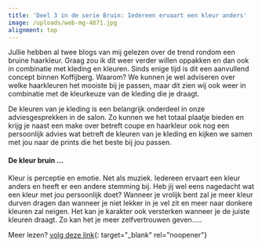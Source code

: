 ```yaml
---
title: 'Deel 3 in de serie Bruin: Iedereen ervaart een kleur anders'
image: /uploads/web-mg-4871.jpg
alignment: top
---
```


Jullie hebben al twee blogs van mij gelezen over de trend rondom een bruine haarkleur. Graag zou ik dit weer verder willen oppakken en dan ook in combinatie met kleding en kleuren. Sinds enige tijd is dit een aanvullend concept binnen Koffijberg. Waarom? We kunnen je wel adviseren over welke haarkleuren het mooiste bij je passen, maar dit zien wij ook weer in combinatie met de kleurkeuze van de kleding die je draagt.

De kleuren van je kleding is een belangrijk onderdeel in onze adviesgesprekken in de salon. Zo kunnen we het totaal plaatje bieden en krijg je naast een make over betreft coupe en haarkleur ook nog een persoonlijk advies wat betreft de kleuren van je kleding en kijken we samen met jou naar de prints die het beste bij jou passen.

#### De kleur bruin …

Kleur is perceptie en emotie. Net als muziek. Iedereen ervaart een kleur anders en heeft er een andere stemming bij. Heb jij wel eens nagedacht wat een kleur met jou persoonlijk doet? Wanneer je vrolijk bent zal je meer kleur durven dragen dan wanneer je niet lekker in je vel zit en meer naar donkere kleuren zal neigen. Het kan je karakter ook versterken wanneer je de juiste kleuren draagt. Zo kan het je meer zelfvertrouwen geven…..

Meer lezen? [volg deze link](https://www.wiewathaar.nl/deel-3-in-de-serie-bruin-iedereen-ervaart-een-kleur-anders/){: target="_blank" rel="noopener"}